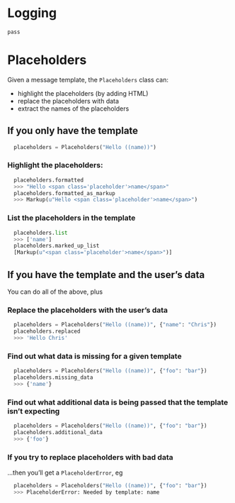 # Logging

`pass`


# Placeholders

Given a message template, the `Placeholders` class can:
- highlight the placeholders (by adding HTML)
- replace the placeholders with data
- extract the names of the placeholders

## If you only have the template

```python
  placeholders = Placeholders("Hello ((name))")
```

### Highlight the placeholders:
```python
  placeholders.formatted
  >>> "Hello <span class='placeholder'>name</span>"
  placeholders.formatted_as_markup
  >>> Markup(u"Hello <span class='placeholder'>name</span>")
```

### List the placeholders in the template
```python
  placeholders.list
  >>> ['name']
  placeholders.marked_up_list
  [Markup(u"<span class='placeholder'>name</span>")]
```


## If you have the template and the user’s data

You can do all of the above, plus

### Replace the placeholders with the user’s data
```python
  placeholders = Placeholders("Hello ((name))", {"name": "Chris"})
  placeholders.replaced
  >>> 'Hello Chris'
```

### Find out what data is missing for a given template
```python
  placeholders = Placeholders("Hello ((name))", {"foo": "bar"})
  placeholders.missing_data
  >>> {'name'}
```

### Find out what additional data is being passed that the template isn’t expecting
```python
  placeholders = Placeholders("Hello ((name))", {"foo": "bar"})
  placeholders.additional_data
  >>> {'foo'}
```

### If you try to replace placeholders with bad data

…then you’ll get a `PlaceholderError`, eg
```python
  placeholders = Placeholders("Hello ((name))", {"foo": "bar"})
  >>> PlaceholderError: Needed by template: name
```
